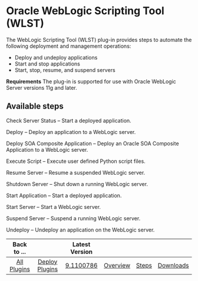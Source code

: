 
Oracle WebLogic Scripting Tool (WLST)
=====================================

The WebLogic Scripting Tool (WLST) plug-in provides steps to automate the following deployment and management operations:

* Deploy and undeploy applications
* Start and stop applications
* Start, stop, resume, and suspend servers

**Requirements** The plug-in is supported for use with Oracle WebLogic Server versions 11g and later.


Available steps
---------------

Check Server Status – Start a deployed application.

Deploy – Deploy an application to a WebLogic server.

Deploy SOA Composite Application – Deploy an Oracle SOA Composite Application to a WebLogic server.

Execute Script – Execute user defined Python script files.

Resume Server – Resume a suspended WebLogic server.

Shutdown Server – Shut down a running WebLogic server.

Start Application – Start a deployed application.

Start Server – Start a WebLogic server.

Suspend Server – Suspend a running WebLogic server.

Undeploy – Undeploy an application on the WebLogic server.



|Back to ...||Latest Version||||
| :---: | :---: | :---: | :---: | :---: | :---: |
|[All Plugins](../../index.md)|[Deploy Plugins](../README.md)|[9.1100786](https://raw.githubusercontent.com/UrbanCode/IBM-UCD-PLUGINS/main/files/WebLogic-WLST/WebLogic-WLST-9.1100786.zip)|[Overview](overview.md)|[Steps](steps.md)|[Downloads](downloads.md)|

